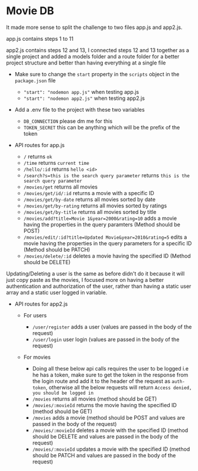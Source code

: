 # Movie DB

It made more sense to split the challenge to two files app.js and app2.js.

app.js contains steps 1 to 11

app2.js contains steps 12 and 13, I connected steps 12 and 13 together as a single project and added a models folder and a route folder for a better project structure and better than having everything at a single file


* Make sure to change the `start` property in the `scripts` object in the `package.json` file
  * `"start": "nodemon app.js"` when testing app.js
  * `"start": "nodemon app2.js"` when testing app2.js

* Add a .env file to the project with these two variables
  * `DB_CONNECTION` please dm me for this
  * `TOKEN_SECRET` this can be anything which will be the prefix of the token

* API routes for app.js
  * `/` returns `ok`
  * `/time` returns `current time`
  * `/hello/:id` returns `hello <id>`
  * `/search?s=this is the search query parameter` returns `this is the search query parameter`
  * `/movies/get` returns all movies
  * `/movies/get/id/:id` returns a movie with a specific ID
  * `/movies/get/by-date` returns all movies sorted by date
  * `/movies/get/by-rating` returns all movies sorted by ratings
  * `/movies/get/by-title` returns all movies sorted by title
  * `/movies/add?title=Movie 1&year=2000&rating=10` adds a movie having the properties in the query paramters (Method should be POST)
  * `/movies/edit/:id?title=Updated Movie&year=2010&rating=5` edits a movie having the properties in the query parameters for a specific ID (Method should be PATCH)
  * `/movies/delete/:id` deletes a movie having the specified ID (Method should be DELETE)
  

Updating/Deleting a user is the same as before didn't do it because it will just copy paste as the movies, I focused more on having a better authentication and authorization of the user, rather than having a static user array and a static user logged in variable.

* API routes for app2.js
  * For users
    * `/user/register` adds a user (values are passed in the body of the request)
    * `/user/login` user login (values are passed in the body of the request)
  
  * For movies
    * Doing all these below api calls requires the user to be logged i.e he has a token, make sure to get the token in the response from the login route and add it to the header of the request as `auth-token`, otherwise all the below requests will return `Access denied, you should be logged in`
    * `/movies` returns all movies (method should be GET)
    * `/movies/:movieId` returns the movie having the specified ID (method should be GET)
    * `/movies` adds a movie (method should be POST and values are passed in the body of the request)
    * `/movies/:movieId` deletes a movie with the specified ID (method should be DELETE and values are passed in the body of the request)
    * `/movies/:movieId` updates a movie with the specified ID (method should be PATCH and values are passed in the body of the request)



